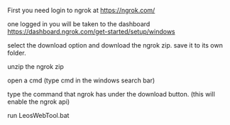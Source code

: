First you need login to ngrok at https://ngrok.com/

one logged in you will be taken to the dashboard https://dashboard.ngrok.com/get-started/setup/windows

select the download option and download the ngrok zip. save it to its own folder.

unzip the ngrok zip

open a cmd (type cmd in the windows search bar)

type the command that ngrok has under the download button. (this will enable the ngrok api)

run LeosWebTool.bat
